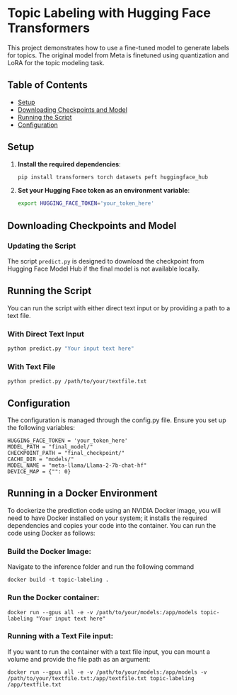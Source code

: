 # Topic Labeling with Hugging Face Transformers

This project demonstrates how to use a fine-tuned model to generate labels for topics. The original model from Meta is finetuned using quantization and LoRA for the topic modeling task.

## Table of Contents

- [Setup](#setup)
- [Downloading Checkpoints and Model](#downloading-checkpoints-and-model)
- [Running the Script](#running-the-script)
- [Configuration](#configuration)

## Setup

1. **Install the required dependencies**:
    ```sh
    pip install transformers torch datasets peft huggingface_hub
    ```

2. **Set your Hugging Face token as an environment variable**:
    ```sh
    export HUGGING_FACE_TOKEN='your_token_here'
    ```

## Downloading Checkpoints and Model

### Updating the Script

The script `predict.py` is designed to download the checkpoint from Hugging Face Model Hub if the final model is not available locally.

## Running the Script

You can run the script with either direct text input or by providing a path to a text file.

### With Direct Text Input

```sh
python predict.py "Your input text here"
```

### With Text File
```
python predict.py /path/to/your/textfile.txt
```

## Configuration

The configuration is managed through the config.py file. Ensure you set up the following variables:

```
HUGGING_FACE_TOKEN = 'your_token_here'
MODEL_PATH = "final_model/"
CHECKPOINT_PATH = "final_checkpoint/"
CACHE_DIR = "models/"
MODEL_NAME = "meta-llama/Llama-2-7b-chat-hf"
DEVICE_MAP = {"": 0}
```

## Running in a Docker Environment

To dockerize the prediction code using an NVIDIA Docker image, you will need to have Docker installed on your system; it installs the required dependencies and copies your code into the container. You can run the code using Docker as follows:

### Build the Docker Image:
Navigate to the inference folder and run the following command
```
docker build -t topic-labeling .
```

### Run the Docker container:
```
docker run --gpus all -e -v /path/to/your/models:/app/models topic-labeling "Your input text here"

```

### Running with a Text File input:
If you want to run the container with a text file input, you can mount a volume and provide the file path as an argument:
```
docker run --gpus all -e -v /path/to/your/models:/app/models -v /path/to/your/textfile.txt:/app/textfile.txt topic-labeling /app/textfile.txt
```
